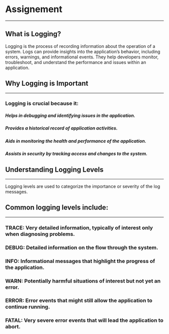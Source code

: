 # Assignement
--------------

## What is Logging?

Logging is the process of recording information about the operation of a system.
Logs can provide insights into the application’s behavior, including errors, warnings, and informational events. 
They help developers monitor, troubleshoot, and understand the performance and issues within an application.


## Why Logging is Important
----------------------------
### Logging is crucial because it:

##### Helps in debugging and identifying issues in the application.
##### Provides a historical record of application activities.
##### Aids in monitoring the health and performance of the application.
##### Assists in security by tracking access and changes to the system.

##  Understanding Logging Levels
---------------------------------
Logging levels are used to categorize the importance or severity of the log messages. 


## Common logging levels include:
-----------------------------------------

### TRACE: Very detailed information, typically of interest only when diagnosing problems.
### DEBUG: Detailed information on the flow through the system.
### INFO: Informational messages that highlight the progress of the application.
### WARN: Potentially harmful situations of interest but not yet an error.
### ERROR: Error events that might still allow the application to continue running.
### FATAL: Very severe error events that will lead the application to abort.
